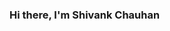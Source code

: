### Hi there, I'm Shivank Chauhan

<!--
**shivank-19/shivank-19** is a ✨ _special_ ✨ repository because its `README.md` (this file) appears on your GitHub profile.

Here are some ideas to get you started:

- 🔭 I’m currently working on GLA University
- 🌱 I’m currently learning Python
- 🤔 I’m looking for help with ...
- 💬 Ask me about programming
- 📫 How to reach me: ...
- 😄 Pronouns: He/Him
- ⚡ Fun fact: ...
-->
